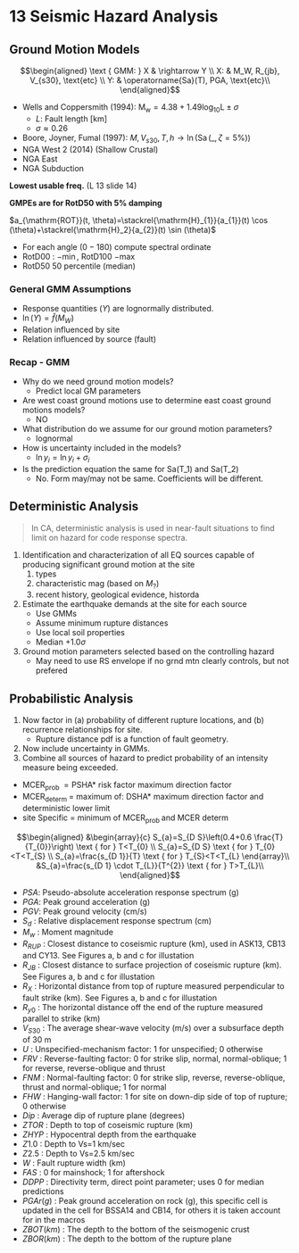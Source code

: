 # 13 Seismic Hazard Analysis

## Ground Motion Models

$$\begin{aligned}
\text { GMM: } X & \rightarrow Y \\
X: & M_W, R_{jb}, V_{s30}, \text{etc} \\
Y: & \operatorname{Sa}(T), PGA, \text{etc}\\
\end{aligned}$$

- Wells and Coppersmith (1994): $\mathrm{M}_{\mathrm{w}}=4.38+1.49 \log_{10} \mathrm{L} \pm \sigma$
  - $L$: Fault length [km]
  - $\sigma \approx 0.26$
- Boore, Joyner, Fumal (1997): $M, V_{s30}, T, h\rightarrow \ln (\operatorname{Sa}( \_, \zeta=5\%))$
- NGA West 2 (2014) (Shallow Crustal)
- NGA East
- NGA Subduction

**Lowest usable freq.** (L 13 slide 14)

**GMPEs are for RotD50 with 5% damping**

$a_{\mathrm{ROT}}(t, \theta)=\stackrel{\mathrm{H}_{1}}{a_{1}}(t) \cos (\theta)+\stackrel{\mathrm{H}_2}{a_{2}}(t) \sin (\theta)$

- For each angle $(0-180)$ compute spectral ordinate
- RotD00 : $-\min$, RotD100 $-\max$
- RotD50 50 percentile (median)

### General GMM Assumptions

- Response quantities ($Y$) are lognormally distributed.
- $\ln (Y) = \hat{f}(M_W)$
- Relation influenced by site
- Relation influenced by source (fault)

### Recap - GMM

- Why do we need ground motion models?
  - Predict local GM parameters
- Are west coast ground motions use to determine east coast ground motions models?
  - NO
- What distribution do we assume for our ground motion parameters?
  - lognormal
- How is uncertainty included in the models?
  - $\ln{y_i} = \ln{y_i} + \sigma_i$
- Is the prediction equation the same for Sa(T_1) and Sa(T_2)
  - No. Form may/may not be same. Coefficients will be different.

## Deterministic Analysis

> In CA, deterministic analysis is used in near-fault situations to find limit on hazard for code response spectra.

1. Identification and characterization of all EQ sources capable of producing significant ground motion at the site
   1. types
   2. characteristic mag (based on $M_?$)
   3. recent history, geological evidence, historda
2. Estimate the earthquake demands at the site for each source
   - Use GMMs
   - Assume minimum rupture distances
   - Use local soil properties
   - Median $+1.0 \sigma$
3. Ground motion parameters selected based on the controlling hazard
   - May need to use RS envelope if no grnd mtn clearly controls, but not prefered

## Probabilistic Analysis

1. Now factor in (a) probability of different rupture locations, and (b) recurrence relationships for site.
   - Rupture distance pdf is a function of fault geometry.
2. Now include uncertainty in GMMs.
3. Combine all sources of hazard to predict probability of an intensity measure being exceeded.


- $\mathrm{MCER}_{\text {prob }}=\mathrm{PSHA} *$ risk factor maximum direction factor
- $\mathrm{MCER}_{\text {determ }}=$ maximum of: DSHA* maximum direction factor and deterministic lower limit
- site Specific $=$ minimum of $\mathrm{MCER}_{\text {prob }}$ and MCER determ

$$\begin{aligned}
&\begin{array}{c}
S_{a}=S_{D S}\left(0.4+0.6 \frac{T}{T_{0}}\right) \text { for } T<T_{0} \\
S_{a}=S_{D S} \text { for } T_{0}<T<T_{S} \\
S_{a}=\frac{s_{D 1}}{T} \text { for } T_{S}<T<T_{L}
\end{array}\\
&S_{a}=\frac{s_{D 1} \cdot T_{L}}{T^{2}} \text { for } T>T_{L}\\
\end{aligned}$$

- $PSA$: Pseudo-absolute acceleration response spectrum (g)
- $PGA$: Peak ground acceleration (g)
- $PGV$: Peak ground velocity (cm/s)
- $S_d$ : Relative displacement response spectrum (cm)
- $M_{w}$ : Moment magnitude
- $R_{RUP}$ : Closest distance to coseismic rupture (km), used in ASK13, CB13 and CY13. See Figures a, b and c for illustation
- $R_{JB}$ : Closest distance to surface projection of coseismic rupture (km). See Figures a, b and c for illustation
- $R_{X}$ : Horizontal distance from top of rupture measured perpendicular to fault strike (km). See Figures a, b and c for illustation
- $R_{y0}$ : The horizontal distance off the end of the rupture measured parallel to strike (km)
- $V_{S30}$ : The average shear-wave velocity (m/s) over a subsurface depth of 30 m
- $U$ : Unspecified-mechanism factor:  1 for unspecified; 0 otherwise
- $FRV$ : Reverse-faulting factor:  0 for strike slip, normal, normal-oblique; 1 for reverse, reverse-oblique and thrust
- $FNM$ : Normal-faulting factor:  0 for strike slip, reverse, reverse-oblique, thrust and normal-oblique; 1 for normal
- $FHW$ : Hanging-wall factor:  1 for site on down-dip side of top of rupture; 0 otherwise
- $Dip$ :  Average dip of rupture plane (degrees)
- $ZTOR$ : Depth to top of coseismic rupture (km)
- $ZHYP$ : Hypocentral depth from the earthquake
- $Z1.0$ : Depth to Vs=1 km/sec
- $Z2.5$ : Depth to Vs=2.5 km/sec
- $W$ :   Fault rupture width (km)
- $FAS$ :    0 for mainshock; 1 for aftershock
- $DDPP$ :   Directivity term, direct point parameter; uses 0 for median predictions
- $PGAr (g)$ :  Peak ground acceleration on rock (g), this specific cell is updated in the cell for BSSA14 and CB14, for others it is taken account for in the macros
- $ZBOT (km)$ : The depth to the bottom of the seismogenic crust
- $ZBOR(km)$ : The depth to the bottom of the rupture plane
